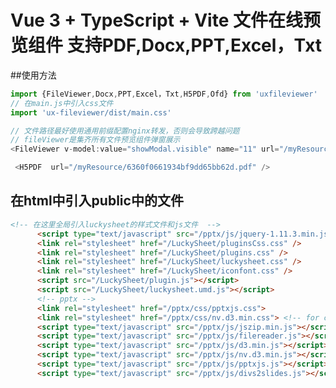 <!--
 * @Descripttion: 
 * @version: 
 * @Author: houqiangxie
 * @Date: 2022-11-24 17:13:54
 * @LastEditors: houqiangxie
 * @LastEditTime: 2023-07-13 11:12:34
-->
# Vue 3 + TypeScript + Vite  文件在线预览组件 支持PDF,Docx,PPT,Excel，Txt

##使用方法
```javascript
import {FileViewer,Docx,PPT,Excel，Txt,H5PDF,Ofd} from 'uxfileviewer'
// 在main.js中引入css文件
import 'ux-fileviewer/dist/main.css'

// 文件路径最好使用通用前缀配置nginx转发，否则会导致跨越问题
// fileViewer是集齐所有文件预览组件弹窗展示
<FileViewer v-model:value="showModal.visible" name="11" url="/myResource/6360f0661934bf9dd65bb62d.pdf" />

 <H5PDF  url="/myResource/6360f0661934bf9dd65bb62d.pdf" />
```

## 在html中引入public中的文件
```html
<!-- 在这里全局引入luckysheet的样式文件和js文件  -->
      <script type="text/javascript" src="/pptx/js/jquery-1.11.3.min.js"></script>
      <link rel="stylesheet" href="/LuckySheet/pluginsCss.css" />
      <link rel="stylesheet" href="/LuckySheet/plugins.css" />
      <link rel="stylesheet" href="/LuckySheet/luckysheet.css" />
      <link rel="stylesheet" href="/LuckySheet/iconfont.css" />
      <script src="/LuckySheet/plugin.js"></script>
      <script src="/LuckySheet/luckysheet.umd.js"></script>
      <!-- pptx -->
      <link rel="stylesheet" href="/pptx/css/pptxjs.css">
      <link rel="stylesheet" href="/pptx/css/nv.d3.min.css"> <!-- for charts graphs -->
      <script type="text/javascript" src="/pptx/js/jszip.min.js"></script> <!-- v2.. , NOT v.3.. -->
      <script type="text/javascript" src="/pptx/js/filereader.js"></script>
      <script type="text/javascript" src="/pptx/js/d3.min.js"></script> <!-- for charts graphs -->
      <script type="text/javascript" src="/pptx/js/nv.d3.min.js"></script> <!-- for charts graphs -->
      <script type="text/javascript" src="/pptx/js/pptxjs.js"></script>
      <script type="text/javascript" src="/pptx/js/divs2slides.js"></script> <!-- for slide show -->
```



